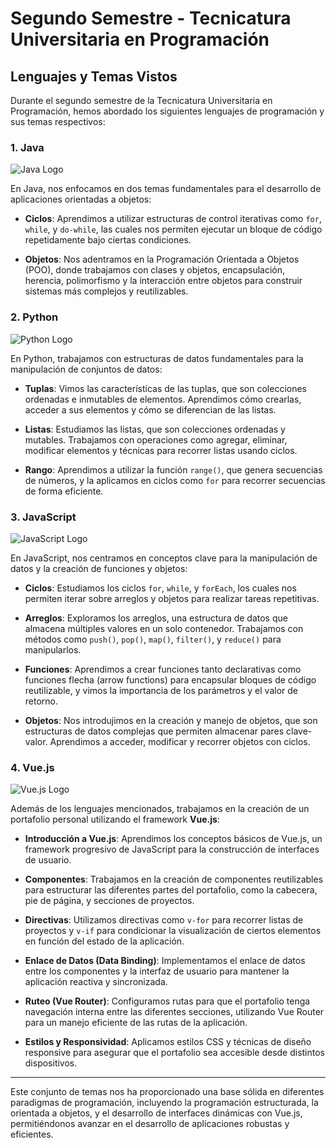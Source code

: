 # Segundo Semestre - Tecnicatura Universitaria en Programación

## Lenguajes y Temas Vistos

Durante el segundo semestre de la Tecnicatura Universitaria en Programación, hemos abordado los siguientes lenguajes de programación y sus temas respectivos:

### 1. **Java**
![Java Logo](https://upload.wikimedia.org/wikipedia/en/3/30/Java_programming_language_logo.svg)

En Java, nos enfocamos en dos temas fundamentales para el desarrollo de aplicaciones orientadas a objetos:

- **Ciclos**: 
  Aprendimos a utilizar estructuras de control iterativas como `for`, `while`, y `do-while`, las cuales nos permiten ejecutar un bloque de código repetidamente bajo ciertas condiciones.
  
- **Objetos**:
  Nos adentramos en la Programación Orientada a Objetos (POO), donde trabajamos con clases y objetos, encapsulación, herencia, polimorfismo y la interacción entre objetos para construir sistemas más complejos y reutilizables.

### 2. **Python**
![Python Logo](https://www.python.org/static/community_logos/python-logo.png)

En Python, trabajamos con estructuras de datos fundamentales para la manipulación de conjuntos de datos:

- **Tuplas**: 
  Vimos las características de las tuplas, que son colecciones ordenadas e inmutables de elementos. Aprendimos cómo crearlas, acceder a sus elementos y cómo se diferencian de las listas.

- **Listas**: 
  Estudiamos las listas, que son colecciones ordenadas y mutables. Trabajamos con operaciones como agregar, eliminar, modificar elementos y técnicas para recorrer listas usando ciclos.

- **Rango**: 
  Aprendimos a utilizar la función `range()`, que genera secuencias de números, y la aplicamos en ciclos como `for` para recorrer secuencias de forma eficiente.

### 3. **JavaScript**
![JavaScript Logo](https://upload.wikimedia.org/wikipedia/commons/6/6a/JavaScript-logo.png)

En JavaScript, nos centramos en conceptos clave para la manipulación de datos y la creación de funciones y objetos:

- **Ciclos**: 
  Estudiamos los ciclos `for`, `while`, y `forEach`, los cuales nos permiten iterar sobre arreglos y objetos para realizar tareas repetitivas.

- **Arreglos**: 
  Exploramos los arreglos, una estructura de datos que almacena múltiples valores en un solo contenedor. Trabajamos con métodos como `push()`, `pop()`, `map()`, `filter()`, y `reduce()` para manipularlos.

- **Funciones**: 
  Aprendimos a crear funciones tanto declarativas como funciones flecha (arrow functions) para encapsular bloques de código reutilizable, y vimos la importancia de los parámetros y el valor de retorno.

- **Objetos**: 
  Nos introdujimos en la creación y manejo de objetos, que son estructuras de datos complejas que permiten almacenar pares clave-valor. Aprendimos a acceder, modificar y recorrer objetos con ciclos.

### 4. **Vue.js**
![Vue.js Logo](https://upload.wikimedia.org/wikipedia/commons/9/95/Vue.js_Logo_2.svg)

Además de los lenguajes mencionados, trabajamos en la creación de un portafolio personal utilizando el framework **Vue.js**:

- **Introducción a Vue.js**: 
  Aprendimos los conceptos básicos de Vue.js, un framework progresivo de JavaScript para la construcción de interfaces de usuario.

- **Componentes**: 
  Trabajamos en la creación de componentes reutilizables para estructurar las diferentes partes del portafolio, como la cabecera, pie de página, y secciones de proyectos.

- **Directivas**: 
  Utilizamos directivas como `v-for` para recorrer listas de proyectos y `v-if` para condicionar la visualización de ciertos elementos en función del estado de la aplicación.

- **Enlace de Datos (Data Binding)**: 
  Implementamos el enlace de datos entre los componentes y la interfaz de usuario para mantener la aplicación reactiva y sincronizada.

- **Ruteo (Vue Router)**: 
  Configuramos rutas para que el portafolio tenga navegación interna entre las diferentes secciones, utilizando Vue Router para un manejo eficiente de las rutas de la aplicación.

- **Estilos y Responsividad**: 
  Aplicamos estilos CSS y técnicas de diseño responsive para asegurar que el portafolio sea accesible desde distintos dispositivos.

---

Este conjunto de temas nos ha proporcionado una base sólida en diferentes paradigmas de programación, incluyendo la programación estructurada, la orientada a objetos, y el desarrollo de interfaces dinámicas con Vue.js, permitiéndonos avanzar en el desarrollo de aplicaciones robustas y eficientes.

